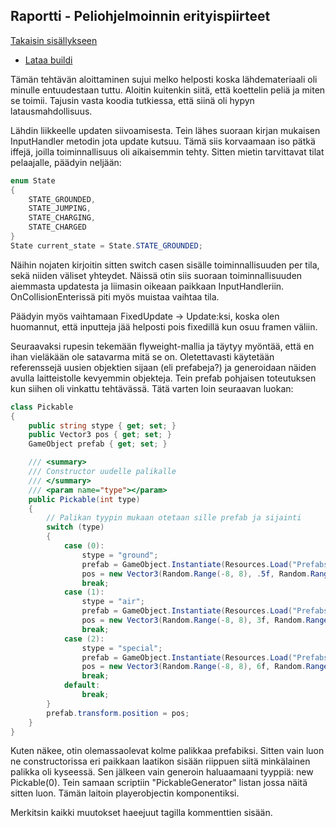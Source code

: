 ## Raportti - Peliohjelmoinnin erityispiirteet

[Takaisin sisällykseen](https://github.com/Shinpai/Peliteknologia)

* [Lataa buildi](https://github.com/Shinpai/Peliteknologia/raw/master/Sykli%202%20Peliohjelmoinnin%20erityispiirteet/build.zip)

Tämän tehtävän aloittaminen sujui melko helposti koska lähdemateriaali oli minulle entuudestaan tuttu. Aloitin kuitenkin siitä, että koettelin peliä ja miten se toimii. Tajusin vasta koodia tutkiessa, että siinä oli hypyn latausmahdollisuus. 

Lähdin liikkeelle updaten siivoamisesta. Tein lähes suoraan kirjan mukaisen InputHandler metodin jota update kutsuu. Tämä siis korvaamaan iso pätkä iffejä, joilla toiminnallisuus oli aikaisemmin tehty. 
Sitten mietin tarvittavat tilat pelaajalle, päädyin neljään:
```csharp
enum State
{
    STATE_GROUNDED,
    STATE_JUMPING,
    STATE_CHARGING,
    STATE_CHARGED
}
State current_state = State.STATE_GROUNDED;
```
Näihin nojaten kirjoitin sitten switch casen sisälle toiminnallisuuden per tila, sekä niiden väliset yhteydet. Näissä otin siis suoraan toiminnallisuuden aiemmasta updatesta ja liimasin oikeaan paikkaan InputHandleriin. OnCollisionEnterissä piti myös muistaa vaihtaa tila.

Päädyin myös vaihtamaan FixedUpdate -> Update:ksi, koska olen huomannut, että inputteja jää helposti pois fixedillä kun osuu framen väliin.

Seuraavaksi rupesin tekemään flyweight-mallia ja täytyy myöntää, että en ihan vieläkään ole satavarma mitä se on. Oletettavasti käytetään referenssejä uusien objektien sijaan (eli prefabeja?) ja generoidaan näiden avulla laitteistolle kevyemmin objekteja. Tein prefab pohjaisen toteutuksen kun siihen oli vinkattu tehtävässä. Tätä varten loin seuraavan luokan:

```csharp
class Pickable
{
    public string stype { get; set; }
    public Vector3 pos { get; set; }
    GameObject prefab { get; set; }    

    /// <summary>
    /// Constructor uudelle palikalle
    /// </summary>
    /// <param name="type"></param>
    public Pickable(int type)
    {
        // Palikan tyypin mukaan otetaan sille prefab ja sijainti
        switch (type)
        {
            case (0):
                stype = "ground";
                prefab = GameObject.Instantiate(Resources.Load("Prefabs/Pickable_ground")) as GameObject;
                pos = new Vector3(Random.Range(-8, 8), .5f, Random.Range(-8, 8));
                break;
            case (1):
                stype = "air";
                prefab = GameObject.Instantiate(Resources.Load("Prefabs/Pickable_air")) as GameObject;
                pos = new Vector3(Random.Range(-8, 8), 3f, Random.Range(-8, 8));
                break;
            case (2):
                stype = "special";
                prefab = GameObject.Instantiate(Resources.Load("Prefabs/Pickable_special")) as GameObject;
                pos = new Vector3(Random.Range(-8, 8), 6f, Random.Range(-8, 8));
                break;
            default:
                break;
        }
        prefab.transform.position = pos;
    }
}
``` 

Kuten näkee, otin olemassaolevat kolme palikkaa prefabiksi. Sitten vain luon ne constructorissa eri paikkaan laatikon sisään riippuen siitä minkälainen palikka oli kyseessä. Sen jälkeen vain generoin haluaamaani tyyppiä: new Pickable(0). Tein samaan scriptiin "PickableGenerator" listan jossa näitä sitten luon. Tämän laitoin playerobjectin komponentiksi.

Merkitsin kaikki muutokset haeejuut tagilla kommenttien sisään.
